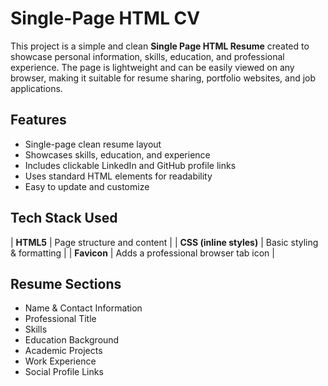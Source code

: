 
# Single-Page HTML CV

This project is a simple and clean **Single Page HTML Resume** created to showcase personal information, skills, education, and professional experience. The page is lightweight and can be easily viewed on any browser, making it suitable for resume sharing, portfolio websites, and job applications.


## Features
- Single-page clean resume layout  
- Showcases skills, education, and experience  
- Includes clickable LinkedIn and GitHub profile links  
- Uses standard HTML elements for readability  
- Easy to update and customize  

## Tech Stack Used

| **HTML5** | Page structure and content |
| **CSS (inline styles)** | Basic styling & formatting |
| **Favicon** | Adds a professional browser tab icon |



## Resume Sections
- Name & Contact Information  
- Professional Title  
- Skills  
- Education Background  
- Academic Projects  
- Work Experience  
- Social Profile Links  
